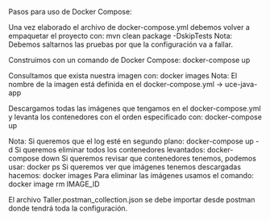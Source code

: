 Pasos para uso de Docker Compose:

Una vez elaborado el archivo de docker-compose.yml debemos volver a empaquetar el proyecto con: mvn clean package -DskipTests Nota: Debemos saltarnos las pruebas por que la configuración va a fallar.

Construimos con un comando de Docker Compose: docker-compose up

Consultamos que exista nuestra imagen con: docker images Nota: El nombre de la imagen está definida en el docker-compose.yml -> uce-java-app

Descargamos todas las imágenes que tengamos en el docker-compose.yml y levanta los contenedores con el orden especificado con: docker-compose up 

Nota: Si queremos que el log esté en segundo plano: docker-compose up -d Si queremos eliminar todos los contenedores levantados: docker-compose down Si queremos revisar que contenedores tenemos, podemos usar: docker ps Si queremos ver que imágenes tenemos descargadas hacemos: docker images Para eliminar las imágenes usamos el comando: docker image rm IMAGE_ID

El archivo Taller.postman_collection.json se debe importar desde postman donde tendrá toda la configuración.
